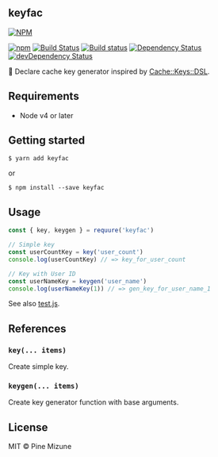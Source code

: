 keyfac
------

[![NPM](https://nodei.co/npm/keyfac.png?downloads=true&downloadRank=true&stars=true)](https://nodei.co/npm/keyfac/)

[![npm](https://img.shields.io/npm/v/keyfac.svg)](https://www.npmjs.org/package/keyfac)
[![Build Status](https://travis-ci.org/pine/keyfac.svg?branch=master)](https://travis-ci.org/pine/keyfac)
[![Build status](https://ci.appveyor.com/api/projects/status/d8r804nxa3chewt8/branch/master?svg=true)](https://ci.appveyor.com/project/pine/keyfac/branch/master)
[![Dependency Status](https://img.shields.io/david/pine/keyfac.svg)](https://david-dm.org/pine/keyfac)
[![devDependency Status](https://img.shields.io/david/dev/pine/keyfac.svg)](https://david-dm.org/pine/keyfac#info=devDependencies)

:key: Declare cache key generator inspired by [Cache::Keys::DSL](https://github.com/karupanerura/Cache-Keys-DSL).

## Requirements

- Node v4 or later

## Getting started

```
$ yarn add keyfac
```

or

```
$ npm install --save keyfac
```

## Usage

```javascript
const { key, keygen } = requure('keyfac')

// Simple key
const userCountKey = key('user_count')
console.log(userCountKey) // => key_for_user_count

// Key with User ID
const userNameKey = keygen('user_name')
console.log(userNameKey(1)) // => gen_key_for_user_name_1
```

See also [test.js](test.js).

## References
### `key(... items)`
Create simple key.

### `keygen(... items)`
Create key generator function with base arguments.

## License
MIT &copy; Pine Mizune
